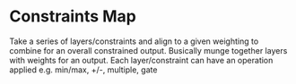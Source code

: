 # Constraints Map

Take a series of layers/constraints and align to a given weighting to 
combine for an overall constrained output.
Busically munge together layers with weights for an output.
Each layer/constraint can have an operation applied e.g. min/max, +/-, multiple, gate
